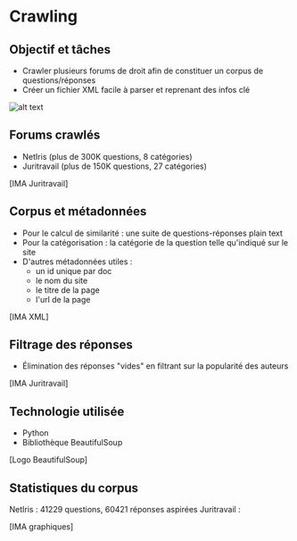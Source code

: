 # Crawling

## Objectif et tâches

- Crawler plusieurs forums de droit afin de constituer un corpus de questions/réponses
- Créer un fichier XML facile à parser et reprenant des infos clé

![alt text](https://github.com/eldams/TIM-M2/edit/master/Groupes/Crawling/crawler_juritravail/Images/web_crawler.png "Web Crawler Logo")

## Forums crawlés

- NetIris (plus de 300K questions, 8 catégories)
- Juritravail (plus de 150K questions, 27 catégories)

[IMA Juritravail]

## Corpus et métadonnées

- Pour le calcul de similarité : une suite de questions-réponses plain text
- Pour la catégorisation : la catégorie de la question telle qu'indiqué sur le site
- D'autres métadonnées utiles :
	- un id unique par doc
	- le nom du site
	- le titre de la page
	- l'url de la page

[IMA XML]

## Filtrage des réponses

- Élimination des réponses "vides" en filtrant sur la popularité des auteurs

[IMA Juritravail]

## Technologie utilisée

- Python
- Bibliothèque BeautifulSoup

[Logo BeautifulSoup]

## Statistiques du corpus

NetIris : 41229 questions, 60421 réponses aspirées
Juritravail : 

[IMA graphiques]
